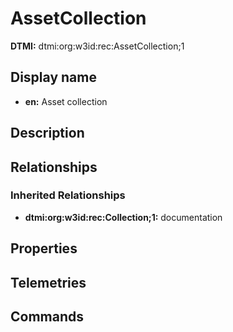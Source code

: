 # AssetCollection
**DTMI:** dtmi:org:w3id:rec:AssetCollection;1
## Display name
- **en:** Asset collection
## Description
## Relationships
### Inherited Relationships
* **dtmi:org:w3id:rec:Collection;1:** documentation
## Properties
## Telemetries
## Commands

